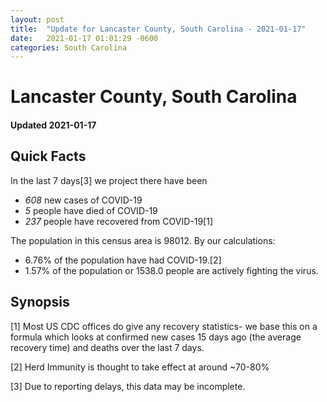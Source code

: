 ```yaml
---
layout: post
title:  "Update for Lancaster County, South Carolina - 2021-01-17"
date:   2021-01-17 01:01:29 -0600
categories: South Carolina
---
```


# Lancaster County, South Carolina
#### Updated 2021-01-17

## Quick Facts

In the last 7 days[3] we project there have been
- *608* new cases of COVID-19
- *5* people have died of COVID-19
- *237* people have recovered from COVID-19[1]

The population in this census area is 98012. By our calculations:
- 6.76% of the population have had COVID-19.[2]
- 1.57% of the population or 1538.0 people are actively fighting the virus.

## Synopsis




[1] Most US CDC offices do give any recovery statistics- we base this on a formula which looks at confirmed new cases
15 days ago (the average recovery time) and deaths over the last 7 days.

[2] Herd Immunity is thought to take effect at around ~70-80%

[3] Due to reporting delays, this data may be incomplete.
 
    